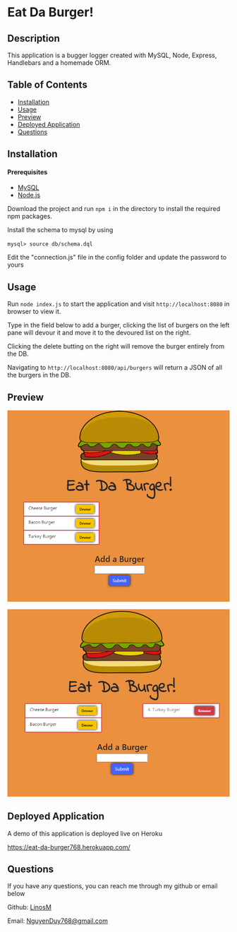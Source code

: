 # Eat Da Burger!

## Description
    
This application is a bugger logger created with MySQL, Node, Express, Handlebars and a homemade ORM. 

## Table of Contents

* [Installation](#installation)
* [Usage](#usage)
* [Preview](#preview)
* [Deployed Application](#deployed-application)
* [Questions](#questions)

## Installation

#### Prerequisites

* [MySQL](https://dev.mysql.com/downloads/mysql/)
* [Node.js](https://nodejs.org/en/download/)

Download the project and run `npm i` in the directory to install the required npm packages.

Install the schema to mysql by using

`mysql> source db/schema.dql`

Edit the "connection.js" file in the config folder and update the password to yours

## Usage

Run `node index.js` to start the application and visit `http://localhost:8080` in browser to view it.

Type in the field below to add a burger, clicking the list of burgers on the left pane will devour it and move it to the devoured list on the right.

Clicking the delete butting on the right will remove the burger entirely from the DB.

Navigating to `http://localhost:8080/api/burgers` will return a JSON of all the burgers in the DB.

## Preview

![preview1](./assets/preview01.png)

![preview2](./assets/preview02.png)

## Deployed Application

A demo of this application is deployed live on Heroku

https://eat-da-burger768.herokuapp.com/

## Questions

If you have any questions, you can reach me through my github or email below

Github: [LinosM](https://github.com/LinosM)

Email: [NguyenDuy768@gmail.com](mailto:NguyenDuy768@gmail.com)
